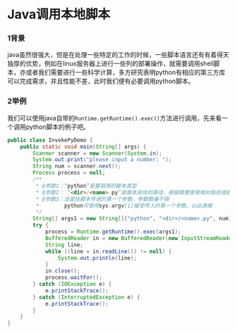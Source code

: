 # Java调用本地脚本


### 1背景

java虽然很强大，但是在处理一些特定的工作的时候，一些脚本语言还有有着得天独厚的优势，例如在linux服务器上进行一些列的部署操作，就需要调用shell脚本，亦或者我们需要进行一些科学计算，多方研究表明python有相应的第三方库可以完成需求，并且性能不差，此时我们便有必要调用python脚本。

### 2举例

我们可以使用java自带的`Runtime.getRuntime().exec()`方法进行调用，先来看一个调用python脚本的例子吧。

```java
public class InvokePyDemo {
    public static void main(String[] args) {
        Scanner scanner = new Scanner(System.in);
        System.out.print("please input a number: ");
        String num = scanner.next();
        Process process = null;
        /**
         * @参数1：“python”是要调用的脚本类型 
         * @参数2： “<dir>/<name>.py”是脚本具体的路径，根据需要使用相对路径或绝对路径
         * @参数3：这是给脚本传递的第一个参数，参数数量不限
         *        python可使用sys.argv[1]接受传入的第一个参数。以此类推
         */
        String[] args1 = new String[]{"python", "<dir>/<name>.py", num};
        try {
            process = Runtime.getRuntime().exec(args1);
            BufferedReader in = new BufferedReader(new InputStreamReader(process.getInputStream()));
            String line;
            while ((line = in.readLine()) != null) {
                System.out.println(line);
            }
            in.close();
            process.waitFor();
        } catch (IOException e) {
            e.printStackTrace();
        } catch (InterruptedException e) {
            e.printStackTrace();
        }
    }
}
```

